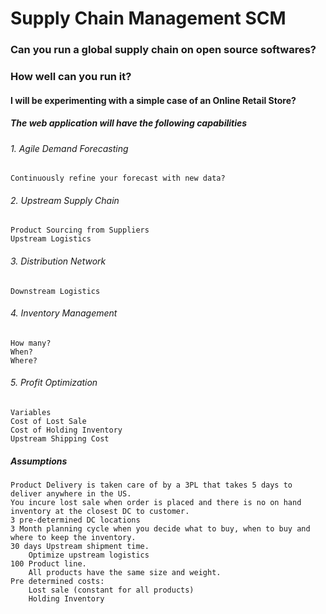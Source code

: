 # Supply Chain Management SCM
### Can you run a global supply chain on open source softwares?
### How well can you run it?

#### I will be experimenting with a simple case of an Online Retail Store?
##### The web application will have the following capabilities
###### 1. Agile Demand Forecasting
	Continuously refine your forecast with new data?
###### 2. Upstream Supply Chain
	Product Sourcing from Suppliers
	Upstream Logistics
###### 3. Distribution Network
	Downstream Logistics
###### 4. Inventory Management
	How many?
	When?
	Where?
###### 5. Profit Optimization
	Variables
	Cost of Lost Sale
	Cost of Holding Inventory
	Upstream Shipping Cost

##### Assumptions
	Product Delivery is taken care of by a 3PL that takes 5 days to deliver anywhere in the US.
	You incure lost sale when order is placed and there is no on hand inventory at the closest DC to customer.
	3 pre-determined DC locations
	3 Month planning cycle when you decide what to buy, when to buy and where to keep the inventory.
	30 days Upstream shipment time.
		Optimize upstream logistics
	100 Product line.
		All products have the same size and weight.
	Pre determined costs:
		Lost sale (constant for all products)
		Holding Inventory



